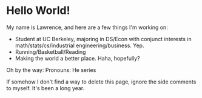 # Hello World! 

My name is Lawrence, and here are a few things I'm working on:
- Student at UC Berkeley, majoring in DS/Econ with conjunct interests in math/stats/cs/industrial engineering/business. Yep. 
- Running/Basketball/Reading
- Making the world a better place. Haha, hopefully?

Oh by the way:
Pronouns: He series

If somehow I don't find a way to delete this page, ignore the side comments to myself. It's been a long year. 

